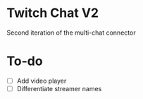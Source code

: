 # Twitch Chat V2

Second iteration of the multi-chat connector

# To-do
- [ ] Add video player
- [ ] Differentiate streamer names
